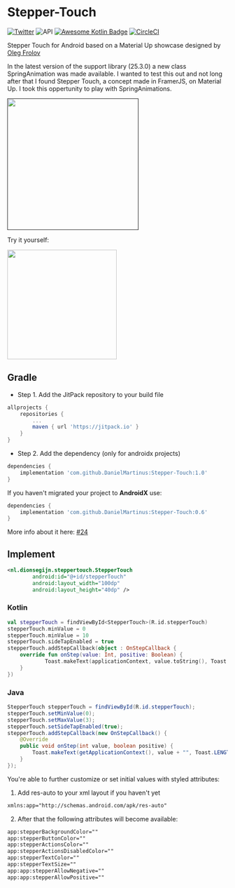 # Stepper-Touch


[![Twitter](https://img.shields.io/badge/Twitter-@dionsegijn-blue.svg?style=flat)](http://twitter.com/dionsegijn) ![API](https://img.shields.io/badge/API-16%2B-blue.svg?style=flat) [![Awesome Kotlin Badge](https://kotlin.link/awesome-kotlin.svg)](https://github.com/KotlinBy/awesome-kotlin) [![CircleCI](https://circleci.com/gh/DanielMartinus/Stepper-Touch/tree/master.svg?style=svg)](https://circleci.com/gh/DanielMartinus/Stepper-Touch/tree/master)


Stepper Touch for Android based on a Material Up showcase designed by [Oleg Frolov](https://material.uplabs.com/posts/stepper-touch-interface)

In the latest version of the support library (25.3.0) a new class SpringAnimation was made available. I wanted to test this out and not long after that I found Stepper Touch, a concept made in FramerJS, on Material Up. I took this oppertunity to play with SpringAnimations.

[<img src="media/demo.gif" width="300" />]()

Try it yourself:

[<img src="media/google-play-badge.png" width="250" />](https://play.google.com/store/apps/details?id=nl.dionsegijn.steppertouchdemo)

## Gradle

* Step 1. Add the JitPack repository to your build file

```gradle
allprojects {
    repositories {
        ...
        maven { url 'https://jitpack.io' }
    }
}
```

* Step 2. Add the dependency (only for androidx projects)

```gradle
dependencies {
	implementation 'com.github.DanielMartinus:Stepper-Touch:1.0'
}
```

If you haven't migrated your project to **AndroidX** use:
```gradle
dependencies {
	implementation 'com.github.DanielMartinus:Stepper-Touch:0.6'
}
```


More info about it here: [#24](https://github.com/DanielMartinus/Stepper-Touch/issues/24)

## Implement

```XML
<nl.dionsegijn.steppertouch.StepperTouch
        android:id="@+id/stepperTouch"
        android:layout_width="100dp"
        android:layout_height="40dp" />
```

### Kotlin

```Kotlin
val stepperTouch = findViewById<StepperTouch>(R.id.stepperTouch)
stepperTouch.minValue = 0
stepperTouch.minValue = 10
stepperTouch.sideTapEnabled = true
stepperTouch.addStepCallback(object : OnStepCallback {
	override fun onStep(value: Int, positive: Boolean) {
    		Toast.makeText(applicationContext, value.toString(), Toast.LENGTH_SHORT).show()
	}
})
```

### Java

```Java
StepperTouch stepperTouch = findViewById(R.id.stepperTouch);
stepperTouch.setMinValue(0);
stepperTouch.setMaxValue(3);
stepperTouch.setSideTapEnabled(true);
stepperTouch.addStepCallback(new OnStepCallback() {
    @Override
    public void onStep(int value, boolean positive) {
        Toast.makeText(getApplicationContext(), value + "", Toast.LENGTH_SHORT).show();
    }
});
```

You're able to further customize or set initial values with styled attributes:

1) Add res-auto to your xml layout if you haven't yet

```XML
xmlns:app="http://schemas.android.com/apk/res-auto"
```

2) After that the following attributes will become available:

```XML
app:stepperBackgroundColor=""
app:stepperButtonColor=""
app:stepperActionsColor=""
app:stepperActionsDisabledColor=""
app:stepperTextColor=""
app:stepperTextSize=""
app:app:stepperAllowNegative=""
app:app:stepperAllowPositive=""
```

